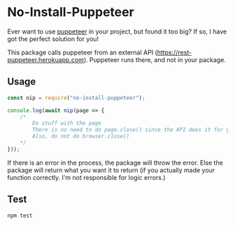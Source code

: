 # No-Install-Puppeteer
Ever want to use [puppeteer](https://www.npmjs.com/package/puppeteer "puppeteer") in your project, but found it too big?
If so, I have got the perfect solution for you!

This package calls puppeteer from an external API (https://rest-puppeteer.herokuapp.com). Puppeteer runs there, and not in your package.

## Usage
```js
const nip = require("no-install-puppeteer");

console.log(await nip(page => {
    /*
    	Do stuff with the page
    	There is no need to do page.close() since the API does it for you
    	Also, do not do browser.close()
    */
}));
```
If there is an error in the process, the package will throw the error.
Else the package will return what you want it to return (if you actually made your function correctly. I'm not responsible for logic errors.)

## Test
```
npm test
```